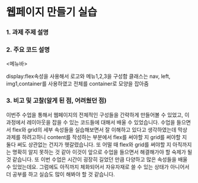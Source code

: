 # 웹페이지 만들기 실습 
### 1. 과제 주제 설명
### 2. 주요 코드 설명
 <메뉴바>

display:flex속성을 사용해서 로고와 메뉴1,2,3을 구성함
클래스는 nav, left, img1,container를 사용하였고 전체를 container로 모양을 잡아줌

### 3. 비고 및 고찰(알게 된 점, 어려웠던 점)
 이번주 수업을 통해서 웹페이지의 전체적인 구성들을 간략하게 만들어볼 수 있었고, 이 과정에서 레이아웃을 잡을 수 있는 코드들에 대해서 배울 수 있었습니다. 
수업을 들으면서 flex와 grid의 세부 속성들을 실습해보면서 잘 이해하고 있다고 생각하였는데 막상 과제를 하려고하니 content를 작성하는 부분에서 flex를 써야할 지 grid를 써야할 지 둘다 써도 상관없는 건지가 헷갈렸습니다. 또 어떨 때 flex와 grid를 써야할 지 아직까지는 명확히 알지 못하는 것 같아 이것이 앞으로 수업을 들으면서 해결해가야 할 숙제가 될 것 같습니다. 또 이번 수업은 시간이 굉장히 길었던 만큼 다양하고 많은 속성들을 배울 수 있었는데요. 그럼에도 아직까지 체화되어서 자유자재로 쓸 수 있는 상태가 아니어서 더 공부를 하고 실습도 많이 해봐야 할 것 같습니다.
